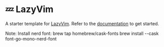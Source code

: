 # 💤 LazyVim

A starter template for [LazyVim](https://github.com/LazyVim/LazyVim).
Refer to the [documentation](https://lazyvim.github.io/installation) to get started.

Note:
Install nerd font:
brew tap homebrew/cask-fonts
brew install --cask font-go-mono-nerd-font
